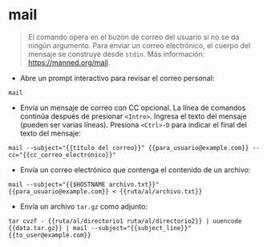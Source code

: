 # mail

> El comando opera en el buzón de correo del usuario si no se da ningún argumento.
> Para enviar un correo electrónico, el cuerpo del mensaje se construye desde `stdin`.
> Más información: <https://manned.org/mail>.

- Abre un prompt interactivo para revisar el correo personal:

`mail`

- Envía un mensaje de correo con CC opcional. La línea de comandos continúa después de presionar `<Intro>`. Ingresa el texto del mensaje (pueden ser varias líneas). Presiona `<Ctrl>-D` para indicar el final del texto del mensaje:

`mail --subject="{{título del correo}}" {{para_usuario@example.com}} --cc="{{cc_correo_electrónico}}"`

- Envía un correo electrónico que contenga el contenido de un archivo:

`mail --subject="{{$HOSTNAME archivo.txt}}" {{para_usuario@example.com}} < {{ruta/al/archivo.txt}}`

- Envía un archivo `tar.gz` como adjunto:

`tar cvzf - {{ruta/al/directorio1 ruta/al/directorio2}} | uuencode {{data.tar.gz}} | mail --subject="{{subject_line}}" {{to_user@example.com}}`
